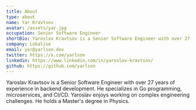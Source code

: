 ```yaml
---
title: About
type: about
name: Yar Kravtsov
avatar: /assets/yar.jpg
occupation: Senior Software Engineer
shortBio: Yaroslav Kravtsov is a Senior Software Engineer with over 27 years of experience in backend development. He specializes in Go programming, microservices, and CI/CD. Yaroslav enjoys working on complex engineering challenges. He holds a Master's degree in Physics.
company: Lokalise
email: yar@yarlson.dev
twitter: https://x.com/yarlson
linkedin: https://www.linkedin.com/in/yaroslav-kravtsov/
github: https://github.com/yarlson
---
```


Yaroslav Kravtsov is a Senior Software Engineer with over 27 years of experience in backend development. He specializes in Go programming, microservices, and CI/CD. Yaroslav enjoys working on complex engineering challenges. He holds a Master's degree in Physics.
